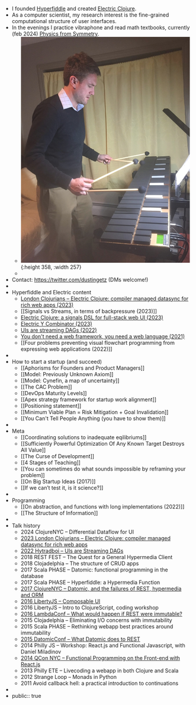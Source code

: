 - I founded [Hyperfiddle](https://www.hyperfiddle.net/) and created [Electric Clojure](https://github.com/hyperfiddle/electric).
- As a computer scientist, my research interest is the fine-grained computational structure of user interfaces.
- In the evenings I practice vibraphone and read math textbooks, currently (feb 2024) [Physics from Symmetry](https://www.amazon.com/Physics-Symmetry-Undergraduate-Lecture-Notes-dp-3319666304/dp/3319666304/).
	- ![2016-vibraphone.jpg](../assets/2016-vibraphone_1677511165637_0.jpg){:height 358, :width 257}
	-
- Contact: https://twitter.com/dustingetz (DMs welcome!)
-
- Hyperfiddle and Electric content
	- [London Clojurians – Electric Clojure: compiler managed datasync for rich web apps (2023)](https://www.youtube.com/watch?v=v-GE_P1JSOQ)
	- [[Signals vs Streams, in terms of backpressure (2023)]]
	- [Electric Clojure: a signals DSL for full-stack web UI (2023)](https://news.ycombinator.com/item?id=34771771)
	- [Electric Y Combinator (2023)](https://dustingetz.electricfiddle.net/electric-fiddle.essay!Essay/electric-y-combinator)
	- [UIs are streaming DAGs (2022)](https://hyperfiddle.notion.site/UIs-are-streaming-DAGs-e181461681a8452bb9c7a9f10f507991)
	- [You don't need a web framework, you need a web language (2021)](https://hyperfiddle.notion.site/Reactive-Clojure-You-don-t-need-a-web-framework-you-need-a-web-language-44b5bfa526be4af282863f34fa1cfffc)
	- [[Four problems preventing visual flowchart programming from expressing web applications (2022)]]
-
- How to start a startup (and succeed)
	- [[Aphorisms for Founders and Product Managers]]
	- [[Model: Previously Unknown Axiom]]
	- [[Model: Cynefin, a map of uncertainty]]
	- [[The CAC Problem]]
	- [[DevOps Maturity Levels]]
	- [[Apex strategy framework for startup work alignment]]
	- [[Positioning statement]]
	- [[Minimum Viable Plan = Risk Mitigation + Goal Invalidation]]
	- [[You Can't Tell People Anything (you have to show them)]]
-
- Meta
	- [[Coordinating solutions to inadequate eqilibriums]]
	- [[Sufficiently Powerful Optimization Of Any Known Target Destroys All Value]]
	- [[The Curse of Development]]
	- [[4 Stages of Teaching]]
	- [[You can sometimes do what sounds impossible by reframing your problem]]
	- [[On Big Startup Ideas (2017)]]
	- [[If we can’t test it, is it science?]]
-
- Programming
	- [[On abstraction, and functions with long implementations (2022)]]
	- [[The Structure of Information]]
-
- Talk history
	- 2024 ClojureNYC – Differential Dataflow for UI
	- [2023 London Clojurians – Electric Clojure: compiler managed datasync for rich web apps](https://www.youtube.com/watch?v=v-GE_P1JSOQ)
	- [2022 Hytradboi – UIs are Streaming DAGs](https://hyperfiddle.notion.site/UIs-are-streaming-DAGs-e181461681a8452bb9c7a9f10f507991)
	- 2018 REST FEST – The Quest for a General Hypermedia Client
	- 2018 Clojadelphia – The structure of CRUD apps
	- 2017 Scala PHASE – Datomic: functional programming in the database
	- 2017 Scala PHASE – Hyperfiddle: a Hypermedia Function
	- [2017 ClojureNYC – Datomic, and the failures of REST, hypermedia and ORM](https://s3.amazonaws.com/www.dustingetz.com/Getz+2017+Datomic%2C+ORM%2C+Hypermedia+-+ClojureNYC.pdf)
	- [2016 LibertyJS – Composable UI](https://www.youtube.com/watch?v=6888V9YsObM)
	- 2016 LibertyJS – Intro to ClojureScript, coding workshop
	- [2016 LambdaConf – What would happen if REST were immutable?](https://docs.google.com/document/d/1hb9qB_d9jlDUpgTSBcFELGhKuWVecVzgGCcOeR9UueE/edit#heading=h.up2n5n7x3shf)
	- 2015 Clojadelphia – Eliminating I/O concerns with immutability
	- 2015 Scala PHASE – Rethinking webapp best practices around immutability
	- [2015 DatomicConf – What Datomic does to REST](http://web.archive.org/web/20200810210507/http://www.dustingetz.com/:what-datomic-does-to-rest/)
	- 2014 Philly JS – Workshop: React.js and Functional Javascript, with Daniel Miladinov
	- [2014 QCon NYC – Functional Programming on the Front-end with React.js](https://www.infoq.com/presentations/fp-facebook-react)
	- 2013 Philly ETE – Livecoding a webapp in both Clojure and Scala
	- 2012 Strange Loop – Monads in Python
	- 2011 Avoid callback hell: a practical introduction to continuations
-
- public:: true